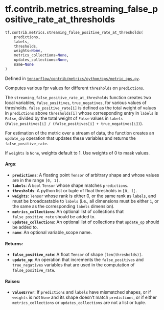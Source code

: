 <div itemscope itemtype="http://developers.google.com/ReferenceObject">
<meta itemprop="name" content="tf.contrib.metrics.streaming_false_positive_rate_at_thresholds" />
<meta itemprop="path" content="Stable" />
</div>

# tf.contrib.metrics.streaming_false_positive_rate_at_thresholds

``` python
tf.contrib.metrics.streaming_false_positive_rate_at_thresholds(
    predictions,
    labels,
    thresholds,
    weights=None,
    metrics_collections=None,
    updates_collections=None,
    name=None
)
```



Defined in [`tensorflow/contrib/metrics/python/ops/metric_ops.py`](/code/stable/tensorflow/contrib/metrics/python/ops/metric_ops.py).

Computes various fpr values for different `thresholds` on `predictions`.

The `streaming_false_positive_rate_at_thresholds` function creates two
local variables, `false_positives`, `true_negatives`, for various values of
thresholds. `false_positive_rate[i]` is defined as the total weight
of values in `predictions` above `thresholds[i]` whose corresponding entry in
`labels` is `False`, divided by the total weight of `False` values in `labels`
(`false_positives[i] / (false_positives[i] + true_negatives[i])`).

For estimation of the metric over a stream of data, the function creates an
`update_op` operation that updates these variables and returns the
`false_positive_rate`.

If `weights` is `None`, weights default to 1. Use weights of 0 to mask values.

#### Args:

* <b>`predictions`</b>: A floating point `Tensor` of arbitrary shape and whose values
    are in the range `[0, 1]`.
* <b>`labels`</b>: A `bool` `Tensor` whose shape matches `predictions`.
* <b>`thresholds`</b>: A python list or tuple of float thresholds in `[0, 1]`.
* <b>`weights`</b>: `Tensor` whose rank is either 0, or the same rank as `labels`, and
    must be broadcastable to `labels` (i.e., all dimensions must be either
    `1`, or the same as the corresponding `labels` dimension).
* <b>`metrics_collections`</b>: An optional list of collections that
    `false_positive_rate` should be added to.
* <b>`updates_collections`</b>: An optional list of collections that `update_op` should
    be added to.
* <b>`name`</b>: An optional variable_scope name.


#### Returns:

* <b>`false_positive_rate`</b>: A float `Tensor` of shape `[len(thresholds)]`.
* <b>`update_op`</b>: An operation that increments the `false_positives` and
    `true_negatives` variables that are used in the computation of
    `false_positive_rate`.


#### Raises:

* <b>`ValueError`</b>: If `predictions` and `labels` have mismatched shapes, or if
    `weights` is not `None` and its shape doesn't match `predictions`, or if
    either `metrics_collections` or `updates_collections` are not a list or
    tuple.